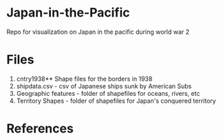 # Japan-in-the-Pacific

Repo for visualization on Japan in the pacific during world war 2

# Files
  1. cntry1938** Shape files for the borders in 1938
  2. shipdata.csv - csv of Japanese ships sunk by American Subs
  3. Geographic features - folder of shapefiles for oceans, rivers, etc
  4. Territory Shapes - folder of shapefiles for Japan's conquered territory






# References


